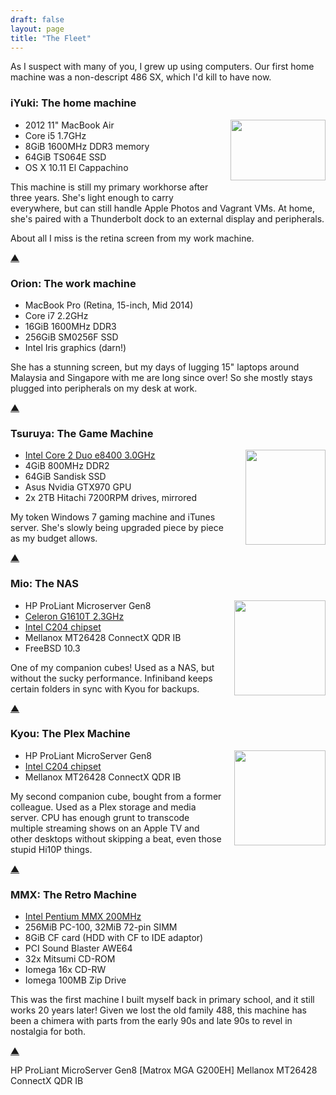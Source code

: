 ```yaml
---
draft: false
layout: page
title: "The Fleet"
---
```

As I suspect with many of you, I grew up using computers. Our first home machine was a non-descript 486 SX, which I'd kill to have now.

### iYuki: The home machine

<p><img src="https://rubenerd.com/files/2016/fleet-iyuki.jpg" alt="" style="width:152px; height:97px; float:right; margin:0 0 20px 20px;" /></p>

* 2012 11" MacBook Air
* Core i5 1.7GHz
* 8GiB 1600MHz DDR3 memory
* 64GiB TS064E SSD
* OS X 10.11 El Cappachino

This machine is still my primary workhorse after three years. She's light enough to carry everywhere, but can still handle Apple Photos and Vagrant VMs. At home, she's paired with a Thunderbolt dock to an external display and peripherals.

About all I miss is the retina screen from my work machine.

<p class="divide"><a href="#top">▲</a></p>

### Orion: The work machine

* MacBook Pro (Retina, 15-inch, Mid 2014)
* Core i7 2.2GHz
* 16GiB 1600MHz DDR3
* 256GiB SM0256F SSD
* Intel Iris graphics (darn!)

She has a stunning screen, but my days of lugging 15" laptops around Malaysia and Singapore with me are long since over! So she mostly stays plugged into peripherals on my desk at work.

<p class="divide"><a href="#top">▲</a></p>

### Tsuruya: The Game Machine

<p><img src="https://rubenerd.com/files/2016/fleet-tsuruya.jpg" alt="" style="width:128px; height:152px; float:right; margin:0 0 20px 20px;" /></p>

* [Intel Core 2 Duo e8400 3.0GHz](http://ark.intel.com/products/33910/)
* 4GiB 800MHz DDR2
* 64GiB Sandisk SSD
* Asus Nvidia GTX970 GPU
* 2x 2TB Hitachi 7200RPM drives, mirrored

My token Windows 7 gaming machine and iTunes server. She's slowly being upgraded piece by piece as my budget allows.

<p class="divide"><a href="#top">▲</a></p>

### Mio: The NAS

<p><img src="https://rubenerd.com/files/2016/fleet-cube.jpg" alt="" style="width:146px; height:152px; float:right; margin:0 0 20px 20px;" /></p>

* HP ProLiant Microserver Gen8
* [Celeron G1610T 2.3GHz](http://ark.intel.com/products/71074)
* [Intel C204 chipset](http://ark.intel.com/products/52804/Intel-BD82C204-PCH)
* Mellanox MT26428 ConnectX QDR IB
* FreeBSD 10.3

One of my companion cubes! Used as a NAS, but without the sucky performance. Infiniband keeps certain folders in sync with Kyou for backups.

<p class="divide"><a href="#top">▲</a></p>

### Kyou: The Plex Machine

<p><img src="https://rubenerd.com/files/2016/fleet-cube.jpg" alt="" style="width:146px; height:152px; float:right; margin:0 0 20px 20px;" /></p>

* HP ProLiant MicroServer Gen8
* [Intel C204 chipset](http://ark.intel.com/products/52804/Intel-BD82C204-PCH)
* Mellanox MT26428 ConnectX QDR IB

My second companion cube, bought from a former colleague. Used as a Plex storage and media server. CPU has enough grunt to transcode multiple streaming shows on an Apple TV and other desktops without skipping a beat, even those stupid Hi10P things.  

<p class="divide"><a href="#top">▲</a></p>

### MMX: The Retro Machine

* [Intel Pentium MMX 200MHz](http://ark.intel.com/products/49966/Intel-Pentium-Processor-with-MMX-Technology-200-MHz-66-MHz-FSB)
* 256MiB PC-100, 32MiB 72-pin SIMM
* 8GiB CF card (HDD with CF to IDE adaptor)
* PCI Sound Blaster AWE64
* 32x Mitsumi CD-ROM
* Iomega 16x CD-RW
* Iomega 100MB Zip Drive 

This was the first machine I built myself back in primary school, and it still works 20 years later! Given we lost the old family 488, this machine has been a chimera with parts from the early 90s and late 90s to revel in nostalgia for both.

<p class="divide"><a href="#top">▲</a></p>

HP ProLiant MicroServer Gen8
[Matrox MGA G200EH]
Mellanox MT26428 ConnectX QDR IB


